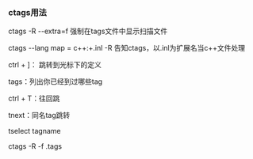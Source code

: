 ### ctags用法

ctags -R --extra=f 强制在tags文件中显示扫描文件

ctags --lang map = c++:+.inl -R 告知ctags，以.inl为扩展名当c++文件处理

ctrl + ]： 跳转到光标下的定义

tags：列出你已经到过哪些tag

ctrl + T：往回跳

tnext：同名tag跳转

tselect tagname

ctags -R -f .tags

